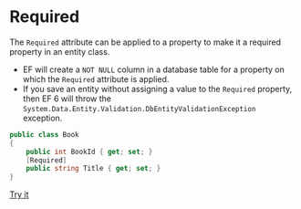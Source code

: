 # Required

The `Required` attribute can be applied to a property to make it a required property in an entity class. 

 - EF will create a `NOT NULL` column in a database table for a property on which the `Required` attribute is applied. 
 - If you save an entity without assigning a value to the `Required` property, then EF 6 will throw the `System.Data.Entity.Validation.DbEntityValidationException` exception.

```csharp
public class Book
{
    public int BookId { get; set; }
    [Required]
    public string Title { get; set; }
}
```

[Try it](https://dotnetfiddle.net/zn9grE)
